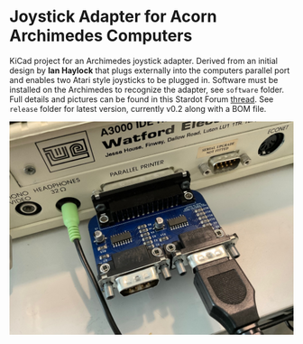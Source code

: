 Joystick Adapter for Acorn Archimedes Computers
===============================================

KiCad project for an Archimedes joystick adapter. Derived from an initial design by **Ian Haylock** that plugs externally into the computers parallel port and enables two Atari style joysticks to be plugged in. Software must be installed on the Archimedes to recognize the adapter, see ``software`` folder. Full details and pictures can be found in this Stardot Forum [thread](https://stardot.org.uk/forums/viewtopic.php?f=16&t=24492). See ``release`` folder for latest version, currently v0.2 along with a BOM file.

![](/images/image.jpeg)
